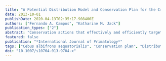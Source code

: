 ```yaml
---
title: "A Potential Distribution Model and Conservation Plan for the Critically Endangered Ecuadorian Capuchin, Cebus albifrons aequatorialis"
date: 2013-10-01
publishDate: 2020-04-13T02:35:17.908400Z
authors: ["Fernando A. Campos", "Katharine M. Jack"]
publication_types: ["2"]
abstract: "Conservation actions that effectively and efficiently target single, highly threatened species require current data on the species' geographic distribution and environmental associations. The Ecuadorian capuchin (Cebus albifrons aequatorialis) is a critically endangered primate found only in the fragmented forests of western Ecuador and northern Peru, which are among the world's most severely threatened ecosystems. We use the MAXENT species distribution modeling method to model the potential distribution and environmental associations of Cebus albifrons aequatorialis, using all known presence localities recorded within the last 2 decades as well as 13 climate, topography, vegetation, and land-use data sets covering the entire geographic range of the subspecies. The environmental conditions that our model predicted to be ideal for supporting Cebus albifrons aequatorialis included $≥$20% tree cover, mild temperature seasonality, annual precipitation $<$2000 mm, and low human population density. Our model identified 5028 km2 of suitable habitat remaining, although many of these forest fragments are unprotected and are unlikely to support extant populations. Using the median population density across all sites for which data are available, we estimate the total carrying capacity of the remaining habitat to be 12,500 total individuals. The true number of remaining individuals is likely to be considerably lower due to anthropogenic factors. We highlight four critical regions of high predicted suitability in western Ecuador and northern Peru on which immediate conservation actions should focus, and we lay out clear priorities to guide conservation actions for ensuring the long-term survival of this gravely threatened and little known primate."
featured: false
publication: "*International Journal of Primatology*"
tags: ["Cebus albifrons aequatorialis", "Conservation plan", "Distribution model", "Ecuadorian capuchin", "MAXENT", "Northern Peru", "Western Ecuador"]
doi: "10.1007/s10764-013-9704-x"
---
```


